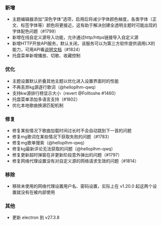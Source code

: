### 新增

- 主题编辑器添加“深色字体”选项，启用后将减少字体颜色梯度，各类字体（正文、标签字体等）颜色将更接近，这有助于解决创建全透明主题时可能出现的字体配色问题（#1799）
- 新增在线自定义源导入功能，允许通过http/https链接导入自定义源
- 新增HTTP开放API服务，默认关闭，该服务可以为第三方软件提供调用LX的能力，可用API看[说明文档](https://lyswhut.github.io/lx-music-doc/desktop/open-api)（#1824）
- 托盘菜单新增播放、切歌、收藏控制

### 优化

- 主题设置默认折叠其他主题以优化进入设置界面时的性能
- 不再丢弃kg源逐行歌词（@helloplhm-qwq）
- 支持kw源排行榜显示大小（revert @Folltoshe #1460）
- 托盘菜单添加多语言支持（#1802）
- 优化本地歌曲换源匹配机制

### 修复

- 修复某些情况下歌曲加载时间过长时不会自动跳到下一首的问题
- 修复mg歌词在某些情况下获取失败的问题（#1783）
- 修复mg歌单搜索（@helloplhm-qwq）
- 修复kg最新评论无法获取的问题（@helloplhm-qwq）
- 修复更新超时弹窗在非更新阶段意外弹出的问题（#1797）
- 修复网络代理设置没有对自定义源的网络请求生效的问题（#1814）

### 移除

- 移除未使用的网络代理设置用户名、密码设置，实际上在 v1.20.0 起这两个设置就没有在被内部使用

### 其他

- 更新 electron 到 v27.3.8
